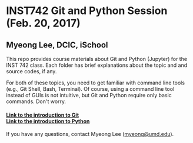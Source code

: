 INST742 Git and Python Session (Feb. 20, 2017)
==============
Myeong Lee, DCIC, iSchool
--------------

This repo provides course materials about Git and Python (Jupyter) for the INST 742 class.
Each folder has brief explanations about the topic and and source codes, if any. 

For both of these topics, you need to get familiar with command line tools (e.g., Git Shell, Bash, Terminal). Of course, using a command line tool instead of GUIs is not intuitive, but Git and Python require only basic commands. Don't worry.

#### [Link to the introduction to Git](git/) <br /> [Link to the introduction to Python](python/)

If you have any questions, contact Myeong Lee (myeong@umd.edu).  